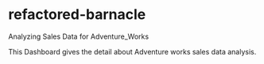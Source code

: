 # refactored-barnacle
Analyzing Sales Data for Adventure_Works

This Dashboard gives the detail about Adventure works sales data analysis.
